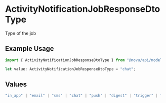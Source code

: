 # ActivityNotificationJobResponseDtoType

Type of the job

## Example Usage

```typescript
import { ActivityNotificationJobResponseDtoType } from "@novu/api/models/components";

let value: ActivityNotificationJobResponseDtoType = "chat";
```

## Values

```typescript
"in_app" | "email" | "sms" | "chat" | "push" | "digest" | "trigger" | "delay" | "custom"
```